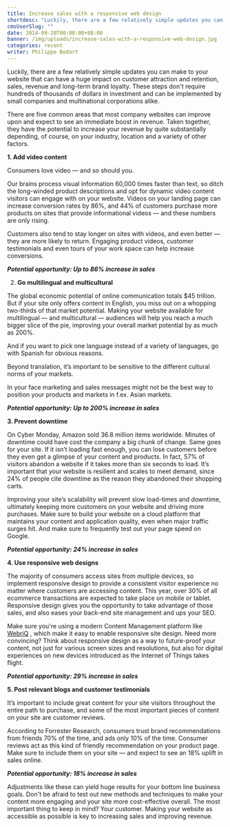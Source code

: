 ```yaml
---
title: Increase sales with a responsive web design
shortdesc: "Luckily, there are a few relatively simple updates you can make to your website that can have a huge impact on customer attraction and retention, sales, revenue and long-term brand loyalty. These steps don't require hundreds of thousands of dollars in investment and can be implemented by small companies and multinational corporations alike."
cmsUserSlug: ""
date: 2014-09-20T00:00:00+08:00
banner: /img/uploads/increase-sales-with-a-responsive-web-design.jpg
categories: recent
writer: Philippe Bodart
---
```


Luckily, there are a few relatively simple updates you can make to your website that can have a huge impact on customer attraction and retention, sales, revenue and long-term brand loyalty. These steps don't require hundreds of thousands of dollars in investment and can be implemented by small companies and multinational corporations alike.

There are five common areas that most company websites can improve upon and expect to see an immediate boost in revenue. Taken together, they have the potential to increase your revenue by quite substantially depending, of course, on your industry, location and a variety of other factors.

**1. Add video content**

Consumers love video — and so should you.

Our brains process visual information 60,000 times faster than text, so ditch the long-winded product descriptions and opt for dynamic video content visitors can engage with on your website. Videos on your landing page can increase conversion rates by 86%, and 44% of customers purchase more products on sites that provide informational videos — and these numbers are only rising.

Customers also tend to stay longer on sites with videos, and even better — they are more likely to return. Engaging product videos, customer testimonials and even tours of your work space can help increase conversions.

_**Potential opportunity: Up to 86% increase in sales**_

2. **Go multilingual and multicultural**

The global economic potential of online communication totals $45 trillion. But if your site only offers content in English, you miss out on a whopping two-thirds of that market potential. Making your website available for multilingual — and multicultural — audiences will help you reach a much bigger slice of the pie, improving your overall market potential by as much as 200%.

And if you want to pick one language instead of a variety of languages, go with Spanish for obvious reasons.

Beyond translation, it’s important to be sensitive to the different cultural norms of your markets.

In your face marketing and sales messages might not be the best way to position your products and markets in f.ex. Asian markets.

_**Potential opportunity: Up to 200% increase in sales**_

**3. Prevent downtime**

On Cyber Monday, Amazon sold 36.8 million items worldwide. Minutes of downtime could have cost the company a big chunk of change. Same goes for your site. If it isn’t loading fast enough, you can lose customers before they even get a glimpse of your content and products. In fact, 57% of visitors abandon a website if it takes more than six seconds to load. It’s important that your website is resilient and scales to meet demand, since 24% of people cite downtime as the reason they abandoned their shopping carts.

Improving your site’s scalability will prevent slow load-times and downtime, ultimately keeping more customers on your website and driving more purchases. Make sure to build your website on a cloud platform that maintains your content and application quality, even when major traffic surges hit. And make sure to frequently test out your page speed on Google.

_**Potential opportunity: 24% increase in sales**_

**4. Use responsive web designs**

The majority of consumers access sites from multiple devices, so implement responsive design to provide a consistent visitor experience no matter where customers are accessing content. This year, over 30% of all ecommerce transactions are expected to take place on mobile or tablet. Responsive design gives you the opportunity to take advantage of those sales, and also eases your back-end site management and ups your SEO.

Make sure you're using a modern Content Management platform like [WebriQ](http://www.webriq.us/) , which make it easy to enable responsive site design. Need more convincing? Think about responsive design as a way to future-proof your content, not just for various screen sizes and resolutions, but also for digital experiences on new devices introduced as the Internet of Things takes flight.

_**Potential opportunity: 29% increase in sales**_

**5. Post relevant blogs and customer testimonials**

It’s important to include great content for your site visitors throughout the entire path to purchase, and some of the most important pieces of content on your site are customer reviews.

According to Forrester Research, consumers trust brand recommendations from friends 70% of the time, and ads only 10% of the time. Consumer reviews act as this kind of friendly recommendation on your product page. Make sure to include them on your site — and expect to see an 18% uplift in sales online.

_**Potential opportunity: 18% increase in sales**_

 Adjustments like these can yield huge results for your bottom line business goals. Don't be afraid to test out new methods and techniques to make your content more engaging and your site more cost-effective overall. The most important thing to keep in mind? Your customer. Making your website as accessible as possible is key to increasing sales and improving revenue.

  
